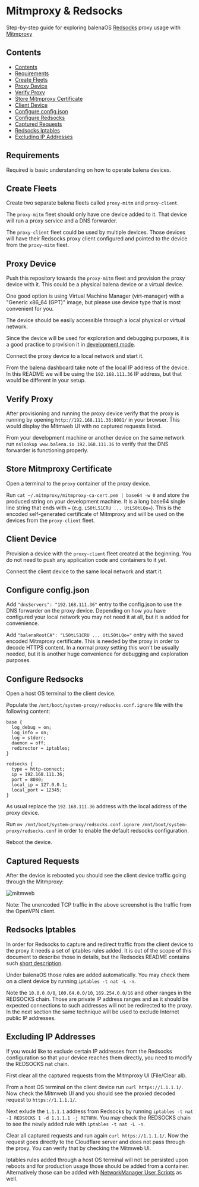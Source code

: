 # Mitmproxy & Redsocks

Step-by-step guide for exploring balenaOS [Redsocks](https://github.com/darkk/redsocks) proxy usage with [Mitmproxy](https://mitmproxy.org/)

## Contents

- [Contents](#contents)
- [Requirements](#requirements)
- [Create Fleets](#create-fleets)
- [Proxy Device](#proxy-device)
- [Verify Proxy](#verify-proxy)
- [Store Mitmproxy Certificate](#store-mitmproxy-certificate)
- [Client Device](#client-device)
- [Configure config.json](#configure-configjson)
- [Configure Redsocks](#configure-redsocks)
- [Captured Requests](#captured-requests)
- [Redsocks Iptables](#redsocks-iptables)
- [Excluding IP Addresses](#excluding-ip-addresses)

## Requirements

Required is basic understanding on how to operate balena devices.

## Create Fleets

Create two separate balena fleets called `proxy-mitm` and `proxy-client`.

The `proxy-mitm` fleet should only have one device added to it. That device will run a proxy service and a DNS forwarder.

The `proxy-client` fleet could be used by multiple devices. Those devices will have their Redsocks proxy client configured and pointed to the device from the `proxy-mitm` fleet.

## Proxy Device

Push this repository towards the `proxy-mitm` fleet and provision the proxy device with it. This could be a physical balena device or a virtual device.

One good option is using Virtual Machine Manager (virt-manager) with a "Generic x86_64 (GPT)" image, but please use device type that is most convenient for you.

The device should be easily accessible through a local physical or virtual network.

Since the device will be used for exploration and debugging purposes, it is a good practice to provision it in [development mode](https://docs.balena.io/reference/OS/configuration/#developmentmode).

Connect the proxy device to a local network and start it.

From the balena dashboard take note of the local IP address of the device. In this README we will be using the `192.168.111.36` IP address, but that would be different in your setup.

## Verify Proxy

After provisioning and running the proxy device verify that the proxy is running by opening `http://192.168.111.36:8081/` in your browser. This would display the Mitmweb UI with no captured requests listed.

From your development machine or another device on the same network run `nslookup www.balena.io 192.168.111.36` to verify that the DNS forwarder is functioning properly.

## Store Mitmproxy Certificate

Open a terminal to the `proxy` container of the proxy device.

Run `cat ~/.mitmproxy/mitmproxy-ca-cert.pem | base64 -w 0` and store the produced string on your development machine. It is a long base64 single line string that ends with `=` (e.g. `LS0tLS1CRU ... UtLS0tLQo=`). This is the encoded self-generated certificate of Mitmproxy and will be used on the devices from the `proxy-client` fleet.

## Client Device

Provision a device with the `proxy-client` fleet created at the beginning. You do not need to push any application code and containers to it yet.

Connect the client device to the same local network and start it.

## Configure config.json

Add `"dnsServers": "192.168.111.36"` entry to the config.json to use the DNS forwarder on the proxy device. Depending on how you have configured your local network you may not need it at all, but it is added for convenience.

Add `"balenaRootCA": "LS0tLS1CRU ... UtLS0tLQo="` entry with the saved encoded Mitmproxy certificate. This is needed by the proxy in order to decode HTTPS content. In a normal proxy setting this won't be usually needed, but it is another huge convenience for debugging and exploration purposes.

## Configure Redsocks

Open a host OS terminal to the client device.

Populate the `/mnt/boot/system-proxy/redsocks.conf.ignore` file with the following content:

```
base {
  log_debug = on;
  log_info = on;
  log = stderr;
  daemon = off;
  redirector = iptables;
}

redsocks {
  type = http-connect;
  ip = 192.168.111.36;
  port = 8080;
  local_ip = 127.0.0.1;
  local_port = 12345;
}
```

As usual replace the `192.168.111.36` address with the local address of the proxy device.

Run `mv /mnt/boot/system-proxy/redsocks.conf.ignore /mnt/boot/system-proxy/redsocks.conf` in order to enable the default redsocks configuration.

Reboot the device.

## Captured Requests

After the device is rebooted you should see the client device traffic going through the Mitmproxy:

![mitmweb](https://github.com/balena-io-experimental/proxy-mitm/assets/188837/9a305984-7495-4870-b98a-d9d8f439cbba)

Note: The unencoded TCP traffic in the above screenshot is the traffic from the OpenVPN client. 

## Redsocks Iptables

In order for Redsocks to capture and redirect traffic from the client device to the proxy it needs a set of iptables rules added. It is out of the scope of this document to describe those in details, but the Redsocks README contains such [short description](https://github.com/darkk/redsocks#iptables-example).

Under balenaOS those rules are added automatically. You may check them on a client device by running `iptables -t nat -L -n`.

Note the `10.0.0.0/8`, `100.64.0.0/10`, `169.254.0.0/16` and other ranges in the REDSOCKS chain. Those are private IP address ranges and as it should be expected connections to such addresses will not be redirected to the proxy. In the next section the same technique will be used to exclude Internet public IP addresses.

## Excluding IP Addresses

If you would like to exclude certain IP addresses from the Redsocks configuration so that your device reaches them directly, you need to modify the REDSOCKS nat chain.

First clear all the captured requests from the Mitmproxy UI (File/Clear all).

From a host OS terminal on the client device run `curl https://1.1.1.1/`. Now check the Mitmweb UI and you should see the proxied decoded request to `https://1.1.1.1/`.

Next exlude the `1.1.1.1` address from Redsocks by running `iptables -t nat -I REDSOCKS 1 -d 1.1.1.1 -j RETURN`. You may check the REDSOCKS chain to see the newly added rule with `iptables -t nat -L -n`.

Clear all captured requests and run again `curl https://1.1.1.1/`. Now the request goes directly to the Cloudflare server and does not pass through the proxy. You can verify that by checking the Mitmweb UI.

Iptables rules added through a host OS terminal will not be persisted upon reboots and for production usage those should be added from a container. Alternatively those can be added with [NetworkManager User Scripts](https://docs.balena.io/reference/OS/network/#networkmanager-user-scripts) as well.
